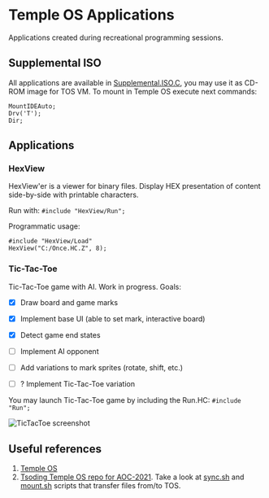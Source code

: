 # Temple OS Applications

Applications created during recreational programming sessions.

## Supplemental ISO

All applications are available in [Supplemental.ISO.C](Supplemental.ISO.C), you
may use it as CD-ROM image for TOS VM. To mount in Temple OS execute next
commands:

```
MountIDEAuto;
Drv('T');
Dir;
```

## Applications

### HexView

HexView'er is a viewer for binary files. Display HEX presentation of content
side-by-side with printable characters.

Run with:
```#include "HexView/Run";```

Programmatic usage:
```
#include "HexView/Load"
HexView("C:/Once.HC.Z", 8);
```

### Tic-Tac-Toe

Tic-Tac-Toe game with AI. Work in progress. Goals:
- [x] Draw board and game marks
- [x] Implement base UI (able to set mark, interactive board)
- [x] Detect game end states
- [ ] Implement AI opponent
- [ ] Add variations to mark sprites (rotate, shift, etc.)

- [ ] ? Implement Tic-Tac-Toe variation

You may launch Tic-Tac-Toe game by including the Run.HC:
```#include "Run";```

![TicTacToe screenshot](/tictactoe.png?raw=true "Game screenshot")

## Useful references
1. [Temple OS](https://templeos.org/)
1. [Tsoding Temple OS repo for
   AOC-2021](https://gitlab.com/tsoding/aoc-2021/-/tree/master). Take a look at
   [sync.sh](https://gitlab.com/tsoding/aoc-2021/-/blob/master/sync.sh) and
   [mount.sh](https://gitlab.com/tsoding/aoc-2021/-/blob/master/mount.sh)
   scripts that transfer files from/to TOS.
